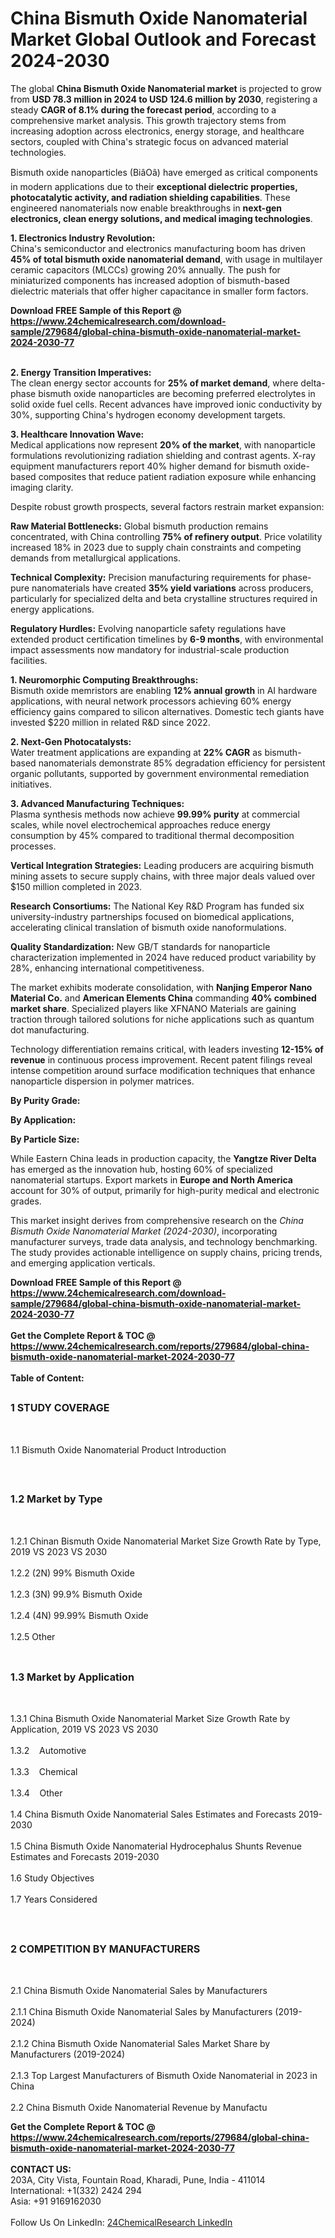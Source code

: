 <h1>China Bismuth Oxide Nanomaterial Market Global Outlook and Forecast 2024-2030</h1><p>The global <strong>China Bismuth Oxide Nanomaterial market</strong> is projected to grow from <strong>USD 78.3 million in 2024 to USD 124.6 million by 2030</strong>, registering a steady <strong>CAGR of 8.1% during the forecast period</strong>, according to a comprehensive market analysis. This growth trajectory stems from increasing adoption across electronics, energy storage, and healthcare sectors, coupled with China's strategic focus on advanced material technologies.</p><p>Bismuth oxide nanoparticles (BiâOâ) have emerged as critical components in modern applications due to their <strong>exceptional dielectric properties, photocatalytic activity, and radiation shielding capabilities</strong>. These engineered nanomaterials now enable breakthroughs in <strong>next-gen electronics, clean energy solutions, and medical imaging technologies</strong>.</p><p><strong>1. Electronics Industry Revolution:</strong><br>
China's semiconductor and electronics manufacturing boom has driven <strong>45% of total bismuth oxide nanomaterial demand</strong>, with usage in multilayer ceramic capacitors (MLCCs) growing 20% annually. The push for miniaturized components has increased adoption of bismuth-based dielectric materials that offer higher capacitance in smaller form factors.</p><div><b>Download FREE Sample of this Report @ 
            <a href="https://www.24chemicalresearch.com/download-sample/279684/global-china-bismuth-oxide-nanomaterial-market-2024-2030-77">
            https://www.24chemicalresearch.com/download-sample/279684/global-china-bismuth-oxide-nanomaterial-market-2024-2030-77</a></b></div><br><p><strong>2. Energy Transition Imperatives:</strong><br>
The clean energy sector accounts for <strong>25% of market demand</strong>, where delta-phase bismuth oxide nanoparticles are becoming preferred electrolytes in solid oxide fuel cells. Recent advances have improved ionic conductivity by 30%, supporting China's hydrogen economy development targets.</p><p><strong>3. Healthcare Innovation Wave:</strong><br>
Medical applications now represent <strong>20% of the market</strong>, with nanoparticle formulations revolutionizing radiation shielding and contrast agents. X-ray equipment manufacturers report 40% higher demand for bismuth oxide-based composites that reduce patient radiation exposure while enhancing imaging clarity.</p><p>Despite robust growth prospects, several factors restrain market expansion:</p><p><strong>Raw Material Bottlenecks:</strong> Global bismuth production remains concentrated, with China controlling <strong>75% of refinery output</strong>. Price volatility increased 18% in 2023 due to supply chain constraints and competing demands from metallurgical applications.</p><p><strong>Technical Complexity:</strong> Precision manufacturing requirements for phase-pure nanomaterials have created <strong>35% yield variations</strong> across producers, particularly for specialized delta and beta crystalline structures required in energy applications.</p><p><strong>Regulatory Hurdles:</strong> Evolving nanoparticle safety regulations have extended product certification timelines by <strong>6-9 months</strong>, with environmental impact assessments now mandatory for industrial-scale production facilities.</p><p><strong>1. Neuromorphic Computing Breakthroughs:</strong><br>
Bismuth oxide memristors are enabling <strong>12% annual growth</strong> in AI hardware applications, with neural network processors achieving 60% energy efficiency gains compared to silicon alternatives. Domestic tech giants have invested $220 million in related R&amp;D since 2022.</p><p><strong>2. Next-Gen Photocatalysts:</strong><br>
Water treatment applications are expanding at <strong>22% CAGR</strong> as bismuth-based nanomaterials demonstrate 85% degradation efficiency for persistent organic pollutants, supported by government environmental remediation initiatives.</p><p><strong>3. Advanced Manufacturing Techniques:</strong><br>
Plasma synthesis methods now achieve <strong>99.99% purity</strong> at commercial scales, while novel electrochemical approaches reduce energy consumption by 45% compared to traditional thermal decomposition processes.</p><p><strong>Vertical Integration Strategies:</strong> Leading producers are acquiring bismuth mining assets to secure supply chains, with three major deals valued over $150 million completed in 2023.</p><p><strong>Research Consortiums:</strong> The National Key R&amp;D Program has funded six university-industry partnerships focused on biomedical applications, accelerating clinical translation of bismuth oxide nanoformulations.</p><p><strong>Quality Standardization:</strong> New GB/T standards for nanoparticle characterization implemented in 2024 have reduced product variability by 28%, enhancing international competitiveness.</p><p>The market exhibits moderate consolidation, with <strong>Nanjing Emperor Nano Material Co.</strong> and <strong>American Elements China</strong> commanding <strong>40% combined market share</strong>. Specialized players like XFNANO Materials are gaining traction through tailored solutions for niche applications such as quantum dot manufacturing.</p><p>Technology differentiation remains critical, with leaders investing <strong>12-15% of revenue</strong> in continuous process improvement. Recent patent filings reveal intense competition around surface modification techniques that enhance nanoparticle dispersion in polymer matrices.</p><p><strong>By Purity Grade:</strong></p><p><strong>By Application:</strong></p><p><strong>By Particle Size:</strong></p><p>While Eastern China leads in production capacity, the <strong>Yangtze River Delta</strong> has emerged as the innovation hub, hosting 60% of specialized nanomaterial startups. Export markets in <strong>Europe and North America</strong> account for 30% of output, primarily for high-purity medical and electronic grades.</p><p>This market insight derives from comprehensive research on the <em>China Bismuth Oxide Nanomaterial Market (2024-2030)</em>, incorporating manufacturer surveys, trade data analysis, and technology benchmarking. The study provides actionable intelligence on supply chains, pricing trends, and emerging application verticals.</p><div><b>Download FREE Sample of this Report @ 
            <a href="https://www.24chemicalresearch.com/download-sample/279684/global-china-bismuth-oxide-nanomaterial-market-2024-2030-77">
            https://www.24chemicalresearch.com/download-sample/279684/global-china-bismuth-oxide-nanomaterial-market-2024-2030-77</a></b></div><br><div><b>Get the Complete Report & TOC @ 
            <a href="https://www.24chemicalresearch.com/reports/279684/global-china-bismuth-oxide-nanomaterial-market-2024-2030-77">
            https://www.24chemicalresearch.com/reports/279684/global-china-bismuth-oxide-nanomaterial-market-2024-2030-77</a></b></div><br>
            <b>Table of Content:</b><p><h2><span style="font-size:16px"><strong>1 STUDY COVERAGE</strong></span></h2><br />
<p>1.1 Bismuth Oxide Nanomaterial Product Introduction</p><br />
<h2><span style="font-size:16px"><strong>1.2 Market by Type</strong></span></h2><br />
<p>1.2.1 Chinan Bismuth Oxide Nanomaterial Market Size Growth Rate by Type, 2019 VS 2023 VS 2030<br /><br />
1.2.2 (2N) 99% Bismuth Oxide&nbsp;&nbsp; &nbsp;<br /><br />
1.2.3 (3N) 99.9% Bismuth Oxide<br /><br />
1.2.4 (4N) 99.99% Bismuth Oxide<br /><br />
1.2.5 Other<br /><br />
<h2><span style="font-size:16px"><strong>1.3 Market by Application</strong></span></h2><br />
<p>1.3.1 China Bismuth Oxide Nanomaterial Market Size Growth Rate by Application, 2019 VS 2023 VS 2030<br /><br />
1.3.2&nbsp;&nbsp; &nbsp;Automotive<br /><br />
1.3.3&nbsp;&nbsp; &nbsp;Chemical<br /><br />
1.3.4&nbsp;&nbsp; &nbsp;Other<br /><br />
1.4 China Bismuth Oxide Nanomaterial Sales Estimates and Forecasts 2019-2030<br /><br />
1.5 China Bismuth Oxide Nanomaterial Hydrocephalus Shunts Revenue Estimates and Forecasts 2019-2030<br /><br />
1.6 Study Objectives<br /><br />
1.7 Years Considered</p><br />
<h2><span style="font-size:16px"><strong>2 COMPETITION BY MANUFACTURERS</strong></span></h2><br />
<p>2.1 China Bismuth Oxide Nanomaterial Sales by Manufacturers<br /><br />
2.1.1 China Bismuth Oxide Nanomaterial Sales by Manufacturers (2019-2024)<br /><br />
2.1.2 China Bismuth Oxide Nanomaterial Sales Market Share by Manufacturers (2019-2024)<br /><br />
2.1.3 Top Largest Manufacturers of Bismuth Oxide Nanomaterial in 2023 in China<br /><br />
2.2 China Bismuth Oxide Nanomaterial Revenue by Manufactu</p><div><b>Get the Complete Report & TOC @ 
            <a href="https://www.24chemicalresearch.com/reports/279684/global-china-bismuth-oxide-nanomaterial-market-2024-2030-77">
            https://www.24chemicalresearch.com/reports/279684/global-china-bismuth-oxide-nanomaterial-market-2024-2030-77</a></b></div><br><b>CONTACT US:</b><br>
            203A, City Vista, Fountain Road, Kharadi, Pune, India - 411014<br>
            International: +1(332) 2424 294<br>
            Asia: +91 9169162030 <br><br>
            Follow Us On LinkedIn: <a href="https://www.linkedin.com/company/24chemicalresearch/">24ChemicalResearch LinkedIn</a>
